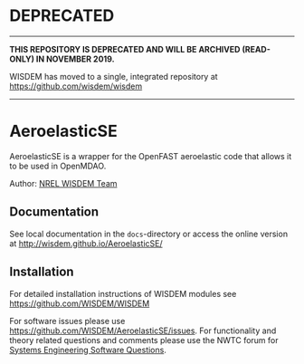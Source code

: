 # DEPRECATED
------------

**THIS REPOSITORY IS DEPRECATED AND WILL BE ARCHIVED (READ-ONLY) IN NOVEMBER 2019.**

WISDEM has moved to a single, integrated repository at https://github.com/wisdem/wisdem

---------------
# AeroelasticSE

AeroelasticSE is a wrapper for the OpenFAST aeroelastic code that allows it to be used in OpenMDAO.

Author: [NREL WISDEM Team](mailto:systems.engineering@nrel.gov) 

## Documentation

See local documentation in the `docs`-directory or access the online version at <http://wisdem.github.io/AeroelasticSE/>

## Installation

For detailed installation instructions of WISDEM modules see <https://github.com/WISDEM/WISDEM>

For software issues please use <https://github.com/WISDEM/AeroelasticSE/issues>.  For functionality and theory related questions and comments please use the NWTC forum for [Systems Engineering Software Questions](https://wind.nrel.gov/forum/wind/viewtopic.php?f=34&t=1002).
